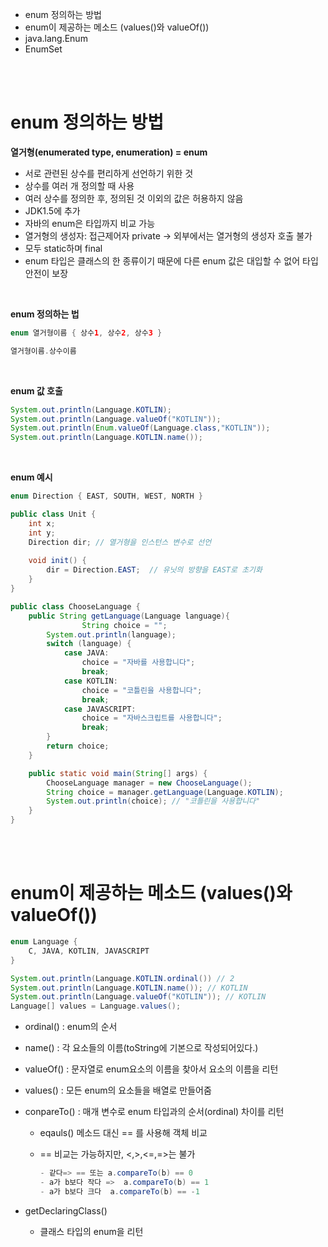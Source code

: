 - enum 정의하는 방법
- enum이 제공하는 메소드 (values()와 valueOf())
- java.lang.Enum
- EnumSet

<br><br>

# enum 정의하는 방법

**열거형(enumerated type, enumeration) = enum**

- 서로 관련된 상수를 편리하게 선언하기 위한 것
- 상수를 여러 개 정의할 때 사용
- 여러 상수를 정의한 후, 정의된 것 이외의 값은 허용하지 않음
- JDK1.5에 추가
- 자바의 enum은 타입까지 비교 가능
- 열거형의 생성자: 접근제어자 private → 외부에서는 열거형의 생성자 호출 불가
- 모두 static하며 final
- enum 타입은 클래스의 한 종류이기 때문에 다른 enum 값은 대입할 수 없어 타입 안전이 보장

<br>

**enum 정의하는 법**

```java
enum 열거형이름 { 상수1, 상수2, 상수3 }

열거형이름.상수이름
```

<br>

**enum 값 호출**

```java
System.out.println(Language.KOTLIN);
System.out.println(Language.valueOf("KOTLIN"));
System.out.println(Enum.valueOf(Language.class,"KOTLIN"));
System.out.println(Language.KOTLIN.name());
```

<br>

**enum 예시**

```java
enum Direction { EAST, SOUTH, WEST, NORTH }

public class Unit {
    int x;
    int y;
    Direction dir; // 열거형을 인스턴스 변수로 선언
    
    void init() {
        dir = Direction.EAST;  // 유닛의 방향을 EAST로 초기화
    }
}
```

```java
public class ChooseLanguage {
    public String getLanguage(Language language){
				String choice = "";
        System.out.println(language);
        switch (language) {
            case JAVA:
                choice = "자바를 사용합니다";
                break;
            case KOTLIN:
                choice = "코틀린을 사용합니다";
                break;
            case JAVASCRIPT:
                choice = "자바스크립트를 사용합니다";
                break;
        }
        return choice;
    }

    public static void main(String[] args) {
        ChooseLanguage manager = new ChooseLanguage();
        String choice = manager.getLanguage(Language.KOTLIN);
        System.out.println(choice); // "코틀린을 사용합니다"
    }
}
```

<br><br>

# enum이 제공하는 메소드 (values()와 valueOf())

```java
enum Language {
    C, JAVA, KOTLIN, JAVASCRIPT
}

System.out.println(Language.KOTLIN.ordinal()) // 2
System.out.println(Language.KOTLIN.name()); // KOTLIN
System.out.println(Language.valueOf("KOTLIN")); // KOTLIN
Language[] values = Language.values();
```

- ordinal() : enum의 순서
- name() : 각 요소들의 이름(toString에 기본으로 작성되어있다.)
- valueOf() : 문자열로 enum요소의 이름을 찾아서 요소의 이름을 리턴
- values() : 모든 enum의 요소들을 배열로 만들어줌
- conpareTo() : 매개 변수로 enum 타입과의 순서(ordinal) 차이를 리턴
    - eqauls() 메소드 대신 == 를 사용해 객체 비교
    - == 비교는 가능하지만, <,>,<=,=>는 불가
        
        ```java
        - 같다=> == 또는 a.compareTo(b) == 0
        - a가 b보다 작다 =>  a.compareTo(b) == 1
        - a가 b보다 크다  a.compareTo(b) == -1
        ```
        
- getDeclaringClass()
    - 클래스 타입의 enum을 리턴
